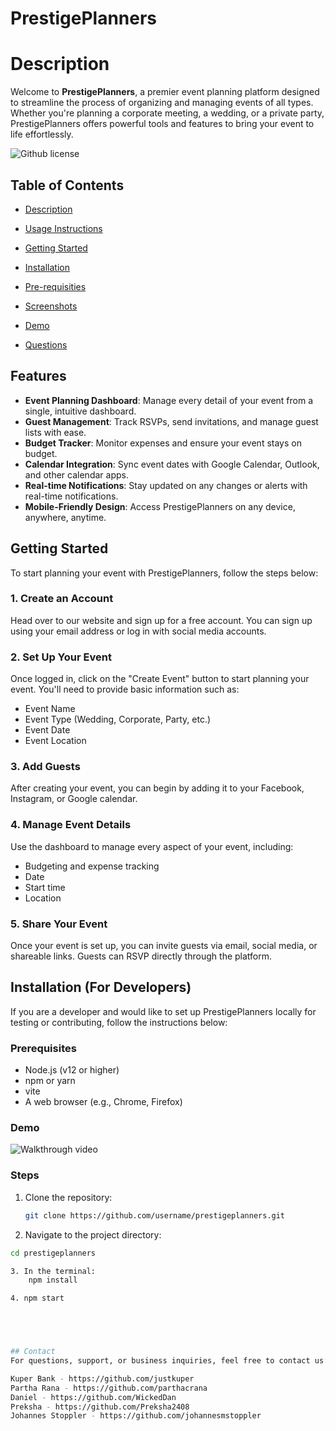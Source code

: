 # PrestigePlanners

# Description 

Welcome to **PrestigePlanners**, a premier event planning platform designed to streamline the process of organizing and managing events of all types. Whether you're planning a corporate meeting, a wedding, or a private party, PrestigePlanners offers powerful tools and features to bring your event to life effortlessly.


![Github license](https://img.shields.io/badge/license-MIT-blue.svg)


## Table of Contents

* [Description](#description)

* [Usage Instructions](#usage-instructions)

* [Getting Started](#getting-started)

* [Installation](#Installation)

* [Pre-requisities](#pre-requisites)

* [Screenshots](#screenshots)

* [Demo](#Demo)

* [Questions](#questions)

## Features

- **Event Planning Dashboard**: Manage every detail of your event from a single, intuitive dashboard.
- **Guest Management**: Track RSVPs, send invitations, and manage guest lists with ease.
- **Budget Tracker**: Monitor expenses and ensure your event stays on budget.
- **Calendar Integration**: Sync event dates with Google Calendar, Outlook, and other calendar apps.
- **Real-time Notifications**: Stay updated on any changes or alerts with real-time notifications.
- **Mobile-Friendly Design**: Access PrestigePlanners on any device, anywhere, anytime.

## Getting Started

To start planning your event with PrestigePlanners, follow the steps below:

### 1. Create an Account
Head over to our website and sign up for a free account. You can sign up using your email address or log in with social media accounts.

### 2. Set Up Your Event
Once logged in, click on the "Create Event" button to start planning your event. You'll need to provide basic information such as:

- Event Name
- Event Type (Wedding, Corporate, Party, etc.)
- Event Date
- Event Location

### 3. Add Guests
After creating your event, you can begin by adding it to your Facebook, Instagram, or Google calendar.

### 4. Manage Event Details
Use the dashboard to manage every aspect of your event, including:

- Budgeting and expense tracking
- Date
- Start time
- Location

### 5. Share Your Event
Once your event is set up, you can invite guests via email, social media, or shareable links. Guests can RSVP directly through the platform.

## Installation (For Developers)

If you are a developer and would like to set up PrestigePlanners locally for testing or contributing, follow the instructions below:

### Prerequisites

- Node.js (v12 or higher)
- npm or yarn
- vite
- A web browser (e.g., Chrome, Firefox)


### Demo 


![Walkthrough video](PrestigePlannerWV.gif)

### Steps

1. Clone the repository:
   ```bash
   git clone https://github.com/username/prestigeplanners.git

2. Navigate to the project directory:
```bash
cd prestigeplanners

3. In the terminal:
    npm install

4. npm start





## Contact
For questions, support, or business inquiries, feel free to contact us:

Kuper Bank - https://github.com/justkuper
Partha Rana - https://github.com/parthacrana
Daniel - https://github.com/WickedDan
Preksha - https://github.com/Preksha2408
Johannes Stoppler - https://github.com/johannesmstoppler


